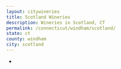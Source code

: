 ```yaml
---
layout: citywineries
title: Scotland Wineries
description: Wineries in Scotland, CT
permalink: /connecticut/windham/scotland/
state: ct
county: windham
city: scotland
---
```

-
